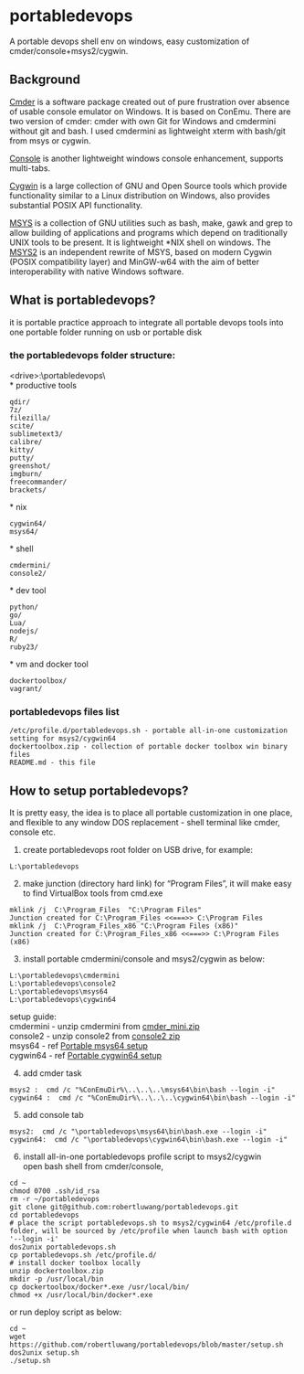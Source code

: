 # portabledevops

A portable devops shell env on windows, easy customization of cmder/console+msys2/cygwin.

## Background

[Cmder](https://github.com/cmderdev/cmder) is a software package created out of pure frustration over absence of usable console emulator on Windows. It is based on ConEmu. There are two version of cmder: cmder with own Git for Windows and cmdermini without git and bash. I used cmdermini as lightweight xterm with bash/git from msys or cygwin.

[Console](https://sourceforge.net/projects/console/) is another lightweight windows console enhancement, supports multi-tabs.

[Cygwin](https://cygwin.com/) is a large collection of GNU and Open Source tools which provide functionality similar to a Linux distribution on Windows, also provides substantial POSIX API functionality.

[MSYS](http://www.mingw.org/wiki/MSYS) is a collection of GNU utilities such as bash, make, gawk and grep to allow building of applications and programs which depend on traditionally UNIX tools to be present. It is lightweight *NIX shell on windows. The [MSYS2](https://sourceforge.net/projects/msys2/?source=navbar) is an independent rewrite of MSYS, based on modern Cygwin (POSIX compatibility layer) and MinGW-w64 with the aim of better interoperability with native Windows software.

## What is portabledevops?

it is portable practice approach to integrate all portable devops tools into one portable folder running on usb or portable disk  
### the portabledevops folder structure:    
&lt;drive&gt;:\portabledevops\  
\* productive tools      
```
qdir/   
7z/   
filezilla/   
scite/                 
sublimetext3/  
calibre/  
kitty/  
putty/  
greenshot/             
imgburn/  
freecommander/  
brackets/ 
```
\* nix 
```
cygwin64/ 
msys64/
```
\* shell 
```
cmdermini/             
console2/
```
\* dev tool
```    
python/               
go/                                              
Lua/                                   
nodejs/                
R/                     
ruby23/
```
\* vm and docker tool
```
dockertoolbox/        
vagrant/  
```

### portabledevops files list 
``` 
/etc/profile.d/portabledevops.sh - portable all-in-one customization setting for msys2/cygwin64  
dockertoolbox.zip - collection of portable docker toolbox win binary files 
README.md - this file   
```

## How to setup portabledevops?

It is pretty easy, the idea is to place all portable customization in one place, and flexible to any window DOS replacement - shell terminal like cmder, console etc. 
1) create portabledevops root folder on USB drive, for example: 
```
L:\portabledevops
```
2) make junction (directory hard link) for “Program Files”, it will make easy to find VirtualBox tools 
from cmd.exe 
```
mklink /j  C:\Program_Files  "C:\Program Files"
Junction created for C:\Program_Files <<===>> C:\Program Files
mklink /j  C:\Program_Files_x86 "C:\Program Files (x86)"
Junction created for C:\Program_Files_x86 <<===>> C:\Program Files (x86)
```
3) install portable cmdermini/console and msys2/cygwin as below: 
```
L:\portabledevops\cmdermini    
L:\portabledevops\console2    
L:\portabledevops\msys64     
L:\portabledevops\cygwin64   
```
setup guide:  
cmdermini - unzip cmdermini from [cmder_mini.zip](https://github.com/cmderdev/cmder/releases)  
console2 - unzip console2 from [console2 zip](https://sourceforge.net/projects/console/)  
msys64 - ref [Portable msys64 setup](http://dreamcloud.artark.ca/portable-msys64-setup/)  
cygwin64 - ref [Portable cygwin64 setup](http://dreamcloud.artark.ca/portable-cygwin64-setup/)  

4) add cmder task   
```
msys2 :  cmd /c "%ConEmuDir%\..\..\..\msys64\bin\bash --login -i"
cygwin64 :  cmd /c "%ConEmuDir%\..\..\..\cygwin64\bin\bash --login -i"
``` 
5) add console tab  
```
msys2:  cmd /c "\portabledevops\msys64\bin\bash.exe --login -i"
cygwin64:  cmd /c "\portabledevops\cygwin64\bin\bash.exe --login -i"  
``` 
6) install all-in-one portabledevops profile script to msys2/cygwin  
open bash shell from cmder/console, 
```
cd ~
chmod 0700 .ssh/id_rsa
rm -r ~/portabledevops
git clone git@github.com:robertluwang/portabledevops.git
cd portabledevops
# place the script portabledevops.sh to msys2/cygwin64 /etc/profile.d folder, will be sourced by /etc/profile when launch bash with option  '--login -i'   
dos2unix portabledevops.sh
cp portabledevops.sh /etc/profile.d/ 
# install docker toolbox locally
unzip dockertoolbox.zip
mkdir -p /usr/local/bin
cp dockertoolbox/docker*.exe /usr/local/bin/
chmod +x /usr/local/bin/docker*.exe
```
or run deploy script as below: 
```
cd ~
wget https://github.com/robertluwang/portabledevops/blob/master/setup.sh
dos2unix setup.sh
./setup.sh
```

